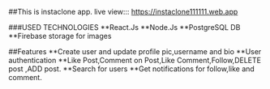 ##This is instaclone app.
live view:::
https://instaclone111111.web.app


###USED TECHNOLOGIES
**React.Js
**Node.Js
**PostgreSQL DB
**Firebase storage for images

##Features
**Create user and update profile pic,username and bio
**User authentication
**Like Post,Comment on Post,Like Comment,Follow,DELETE post ,ADD post.
**Search for users
**Get notifications for follow,like and comment.
